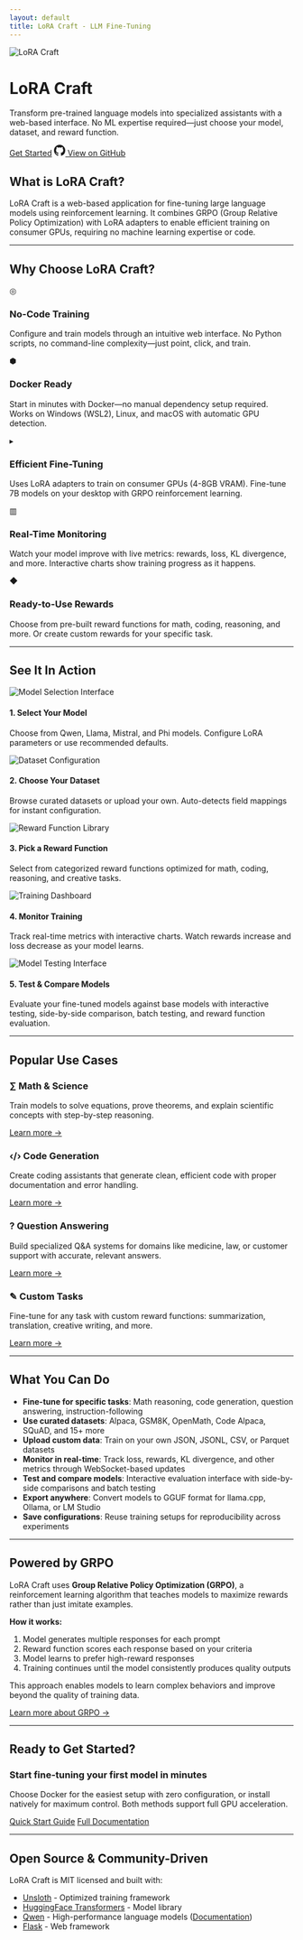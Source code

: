 ```yaml
---
layout: default
title: LoRA Craft - LLM Fine-Tuning
---
```


<div class="hero-section">
  <div class="content-logo">
    <img src="lora_craft.png" alt="LoRA Craft">
    <h1>LoRA Craft</h1>
  </div>

  <p class="hero-description">
    Transform pre-trained language models into specialized assistants with a web-based interface.
    No ML expertise required—just choose your model, dataset, and reward function.
  </p>

  <div class="cta-buttons">
    <a href="quickstart.html" class="btn-primary">Get Started</a>
    <a href="https://github.com/jwest33/lora_craft" class="btn-secondary" target="_blank">
      <svg width="20" height="20" viewBox="0 0 16 16" fill="currentColor">
        <path d="M8 0C3.58 0 0 3.58 0 8c0 3.54 2.29 6.53 5.47 7.59.4.07.55-.17.55-.38 0-.19-.01-.82-.01-1.49-2.01.37-2.53-.49-2.69-.94-.09-.23-.48-.94-.82-1.13-.28-.15-.68-.52-.01-.53.63-.01 1.08.58 1.23.82.72 1.21 1.87.87 2.33.66.07-.52.28-.87.51-1.07-1.78-.2-3.64-.89-3.64-3.95 0-.87.31-1.59.82-2.15-.08-.2-.36-1.02.08-2.12 0 0 .67-.21 2.2.82.64-.18 1.32-.27 2-.27.68 0 1.36.09 2 .27 1.53-1.04 2.2-.82 2.2-.82.44 1.1.16 1.92.08 2.12.51.56.82 1.27.82 2.15 0 3.07-1.87 3.75-3.65 3.95.29.25.54.73.54 1.48 0 1.07-.01 1.93-.01 2.2 0 .21.15.46.55.38A8.013 8.013 0 0016 8c0-4.42-3.58-8-8-8z"/>
      </svg>
      View on GitHub
    </a>
  </div>
</div>

## What is LoRA Craft?

LoRA Craft is a web-based application for fine-tuning large language models using reinforcement learning. It combines GRPO (Group Relative Policy Optimization) with LoRA adapters to enable efficient training on consumer GPUs, requiring no machine learning expertise or code.

---

## Why Choose LoRA Craft?

<div class="benefits-grid">
  <div class="benefit-card">
    <div class="benefit-icon">◎</div>
    <h3>No-Code Training</h3>
    <p>Configure and train models through an intuitive web interface. No Python scripts, no command-line complexity—just point, click, and train.</p>
  </div>

  <div class="benefit-card">
    <div class="benefit-icon">⬢</div>
    <h3>Docker Ready</h3>
    <p>Start in minutes with Docker—no manual dependency setup required. Works on Windows (WSL2), Linux, and macOS with automatic GPU detection.</p>
  </div>

  <div class="benefit-card">
    <div class="benefit-icon">▸</div>
    <h3>Efficient Fine-Tuning</h3>
    <p>Uses LoRA adapters to train on consumer GPUs (4-8GB VRAM). Fine-tune 7B models on your desktop with GRPO reinforcement learning.</p>
  </div>

  <div class="benefit-card">
    <div class="benefit-icon">▥</div>
    <h3>Real-Time Monitoring</h3>
    <p>Watch your model improve with live metrics: rewards, loss, KL divergence, and more. Interactive charts show training progress as it happens.</p>
  </div>

  <div class="benefit-card">
    <div class="benefit-icon">◆</div>
    <h3>Ready-to-Use Rewards</h3>
    <p>Choose from pre-built reward functions for math, coding, reasoning, and more. Or create custom rewards for your specific task.</p>
  </div>
</div>

---

## See It In Action

<div class="screenshot-showcase">
  <div class="screenshot-item">
    <img src="example_model_selection.png" alt="Model Selection Interface" class="clickable-image">
    <h4>1. Select Your Model</h4>
    <p>Choose from Qwen, Llama, Mistral, and Phi models. Configure LoRA parameters or use recommended defaults.</p>
  </div>

  <div class="screenshot-item">
    <img src="example_dataset_selection.png" alt="Dataset Configuration" class="clickable-image">
    <h4>2. Choose Your Dataset</h4>
    <p>Browse curated datasets or upload your own. Auto-detects field mappings for instant configuration.</p>
  </div>

  <div class="screenshot-item">
    <img src="example_reward_catalog.png" alt="Reward Function Library" class="clickable-image">
    <h4>3. Pick a Reward Function</h4>
    <p>Select from categorized reward functions optimized for math, coding, reasoning, and creative tasks.</p>
  </div>

  <div class="screenshot-item">
    <img src="example_training_metrics.png" alt="Training Dashboard" class="clickable-image">
    <h4>4. Monitor Training</h4>
    <p>Track real-time metrics with interactive charts. Watch rewards increase and loss decrease as your model learns.</p>
  </div>

  <div class="screenshot-item">
    <img src="example_stock_trade_question.png" alt="Model Testing Interface" class="clickable-image">
    <h4>5. Test & Compare Models</h4>
    <p>Evaluate your fine-tuned models against base models with interactive testing, side-by-side comparison, batch testing, and reward function evaluation.</p>
  </div>
</div>

---

## Popular Use Cases

<div class="use-cases-grid">
  <div class="use-case-card">
    <h3>∑ Math & Science</h3>
    <p>Train models to solve equations, prove theorems, and explain scientific concepts with step-by-step reasoning.</p>
    <a href="use-cases.html#math-science">Learn more →</a>
  </div>

  <div class="use-case-card">
    <h3>‹/› Code Generation</h3>
    <p>Create coding assistants that generate clean, efficient code with proper documentation and error handling.</p>
    <a href="use-cases.html#coding">Learn more →</a>
  </div>

  <div class="use-case-card">
    <h3>? Question Answering</h3>
    <p>Build specialized Q&A systems for domains like medicine, law, or customer support with accurate, relevant answers.</p>
    <a href="use-cases.html#qa">Learn more →</a>
  </div>

  <div class="use-case-card">
    <h3>✎ Custom Tasks</h3>
    <p>Fine-tune for any task with custom reward functions: summarization, translation, creative writing, and more.</p>
    <a href="use-cases.html#custom">Learn more →</a>
  </div>
</div>

---

## What You Can Do

- **Fine-tune for specific tasks**: Math reasoning, code generation, question answering, instruction-following
- **Use curated datasets**: Alpaca, GSM8K, OpenMath, Code Alpaca, SQuAD, and 15+ more
- **Upload custom data**: Train on your own JSON, JSONL, CSV, or Parquet datasets
- **Monitor in real-time**: Track loss, rewards, KL divergence, and other metrics through WebSocket-based updates
- **Test and compare models**: Interactive evaluation interface with side-by-side comparisons and batch testing
- **Export anywhere**: Convert models to GGUF format for llama.cpp, Ollama, or LM Studio
- **Save configurations**: Reuse training setups for reproducibility across experiments

---

## Powered by GRPO

LoRA Craft uses **Group Relative Policy Optimization (GRPO)**, a reinforcement learning algorithm that teaches models to maximize rewards rather than just imitate examples.

**How it works:**
1. Model generates multiple responses for each prompt
2. Reward function scores each response based on your criteria
3. Model learns to prefer high-reward responses
4. Training continues until the model consistently produces quality outputs

This approach enables models to learn complex behaviors and improve beyond the quality of training data.

[Learn more about GRPO →](features.html#grpo)

---

## Ready to Get Started?

<div class="final-cta">
  <h3>Start fine-tuning your first model in minutes</h3>
  <p>Choose Docker for the easiest setup with zero configuration, or install natively for maximum control. Both methods support full GPU acceleration.</p>
  <a href="quickstart.html" class="btn-primary">Quick Start Guide</a>
  <a href="documentation.html" class="btn-secondary">Full Documentation</a>
</div>

---

## Open Source & Community-Driven

LoRA Craft is MIT licensed and built with:
- [Unsloth](https://github.com/unslothai/unsloth) - Optimized training framework
- [HuggingFace Transformers](https://huggingface.co/docs/transformers/) - Model library
- [Qwen](https://github.com/QwenLM/Qwen) - High-performance language models ([Documentation](https://qwen.readthedocs.io/))
- [Flask](https://flask.palletsprojects.com/) - Web framework
